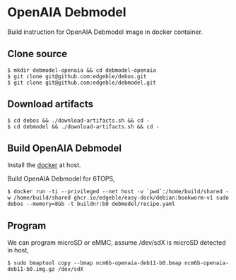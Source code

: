 # OpenAIA Debmodel

Build instruction for OpenAIA Debmodel image in docker container.

## Clone source

```
$ mkdir debmodel-openaia && cd debmodel-openaia
$ git clone git@github.com:edgeble/debos.git
$ git clone git@github.com:edgeble/debmodel.git
```

## Download artifacts

```
$ cd debos && ./download-artifacts.sh && cd -
$ cd debmodel && ./download-artifacts.sh && cd -
```

## Build OpenAIA Debmodel

Install the [docker](https://docs.docker.com/engine/install/ubuntu/) at host.

Build OpenAIA Debmodel for 6TOPS,
```
$ docker run -ti --privileged --net host -v `pwd`:/home/build/shared -w /home/build/shared ghcr.io/edgeble/easy-dock/debian:bookworm-v1 sudo debos --memory=8Gb -t buildnr:b0 debmodel/recipe.yaml
```

## Program

We can program microSD or eMMC, assume /dev/sdX is microSD detected in host,
```
$ sudo bmaptool copy --bmap ncm6b-openaia-deb11-b0.bmap ncm6b-openaia-deb11-b0.img.gz /dev/sdX
```
